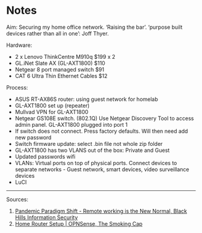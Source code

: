 # Notes


Aim: Securing my home office network. ‘Raising the bar’. ‘purpose built devices rather than all in one’: Joff Thyer. 

Hardware:

- 2 x Lenovo ThinkCentre M910q $199 x 2
- GL.iNet Slate AX (GL-AXT1800) $110
- Netgear 8 port managed switch $91
- CAT 6 Ultra Thin Ethernet Cables $12


Process:
- ASUS RT-AX86S router: using guest network for homelab
- GL-AXT1800 set up (repeater)
- Mullvad VPN for GL-AXT1800
- Netgear GS108E switch. (802.1Q) Use Netgear Discovery Tool to access admin panel. GL-AXT1800 plugged into port 1
- If switch does not connect. Press factory defaults. Will then need add new password
- Switch firmware update: select .bin file not whole zip folder
- GL-AXT1800 has two VLANS out of the box: Private and Guest
- Updated passwords wifi
- VLANs: Virtual ports on top of physical ports. Connect devices to separate networks - Guest network, smart devices, video surveillance devices
- LuCI












__________________
Sources: 
1. [Pandemic Paradigm Shift - Remote working is the New Normal, Black Hills Information Security](https://www.youtube.com/watch?v=Oon_SGqxu4g&t=2733s)
2. [Home Router Setup | OPNSense, The Smoking Cap](https://www.youtube.com/watch?v=Kah0OTKieEU)



